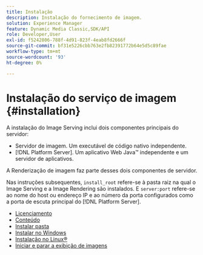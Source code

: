 ```yaml
---
title: Instalação
description: Instalação do fornecimento de imagem.
solution: Experience Manager
feature: Dynamic Media Classic,SDK/API
role: Developer,User
exl-id: f5242806-788f-4d91-823f-4eab8fd2666f
source-git-commit: bf31e5226cbb763e2fb82391772b64e5d5c89fae
workflow-type: tm+mt
source-wordcount: '93'
ht-degree: 0%

---
```


# Instalação do serviço de imagem {#installation}

A instalação do Image Serving inclui dois componentes principais do servidor:

* Servidor de imagem. Um executável de código nativo independente.
* [!DNL Platform Server]. Um aplicativo Web Java™ independente e um servidor de aplicativos.

A Renderização de imagem faz parte desses dois componentes de servidor.

Nas instruções subsequentes, `install_root` refere-se à pasta raiz na qual o Image Serving e a Image Rendering são instalados. E `server:port` refere-se ao nome do host ou endereço IP e ao número da porta configurados como a porta de escuta principal do [!DNL Platform Server].

* [Licenciamento](c-licensing.md)
* [Conteúdo](c-contents.md)
* [Instalar pasta](c-install-folder.md)
* [Instalar no Windows](t-installing-on-windows/t-installing-on-windows.md)
* [Instalação no Linux®](c-installing-linux/c-installing-linux.md)
* [Iniciar e parar a exibição de imagens](t-starting-and-stopping/t-starting-and-stopping.md)
